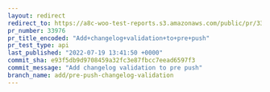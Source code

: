 ```yaml
---
layout: redirect
redirect_to: https://a8c-woo-test-reports.s3.amazonaws.com/public/pr/33976/api/index.html
pr_number: 33976
pr_title_encoded: "Add+changelog+validation+to+pre+push"
pr_test_type: api
last_published: "2022-07-19 13:41:50 +0000"
commit_sha: e93f5db9d9708459a32fc3e87fbcc7eead6597f3
commit_message: "Add changelog validation to pre push"
branch_name: add/pre-push-changelog-validation
---
```

